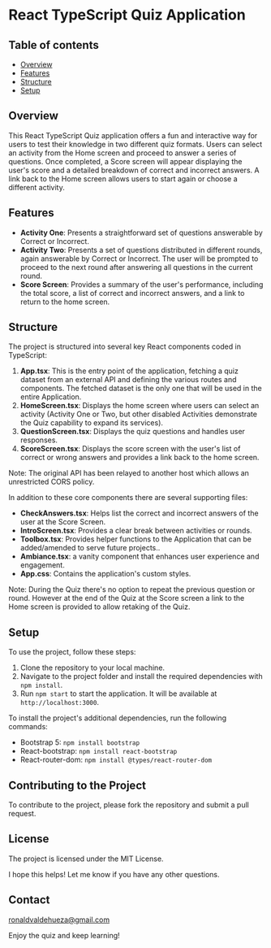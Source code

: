 React TypeScript Quiz Application
=================================

Table of contents
-----------------

*   [Overview](#overview)
*   [Features](#features)
*   [Structure](#structure)
*   [Setup](#setup)

Overview
--------

This React TypeScript Quiz application offers a fun and interactive way for users to test their knowledge in two different quiz formats. Users can select an activity from the Home screen and proceed to answer a series of questions. Once completed, a Score screen will appear displaying the user's score and a detailed breakdown of correct and incorrect answers. A link back to the Home screen allows users to start again or choose a different activity.

Features
--------

*   **Activity One**: Presents a straightforward set of questions answerable by Correct or Incorrect.
*   **Activity Two**: Presents a set of questions distributed in different rounds, again answerable by Correct or Incorrect. The user will be prompted to proceed to the next round after answering all questions in the current round.
*   **Score Screen**: Provides a summary of the user's performance, including the total score, a list of correct and incorrect answers, and a link to return to the home screen.

Structure
---------

The project is structured into several key React components coded in TypeScript:

1.  **App.tsx**: This is the entry point of the application, fetching a quiz dataset from an external API and defining the various routes and components. The fetched dataset is the only one that will be used in the entire Application. 
2.  **HomeScreen.tsx**: Displays the home screen where users can select an activity (Activity One or Two, but other disabled Activities demonstrate the Quiz capability to expand its services).
3.  **QuestionScreen.tsx**: Displays the quiz questions and handles user responses.
4.  **ScoreScreen.tsx**: Displays the score screen with the user's list of correct or wrong answers and provides a link back to the home screen.

Note: The original API has been relayed to another host which allows an unrestricted CORS policy.

In addition to these core components there are several supporting files:

*   **CheckAnswers.tsx**: Helps list the correct and incorrect answers of the user at the Score Screen.
*   **IntroScreen.tsx**: Provides a clear break between activities or rounds.
*   **Toolbox.tsx**: Provides helper functions to the Application that can be added/amended to serve future projects..
*   **Ambiance.tsx**: a vanity component that enhances user experience and engagement.
*   **App.css**: Contains the application's custom styles.

Note: During the Quiz there's no option to repeat the previous question or round. However at the end of the Quiz at the Score screen a link to the Home screen is provided to allow retaking of the Quiz.

Setup
-----

To use the project, follow these steps:

1.  Clone the repository to your local machine.
2.  Navigate to the project folder and install the required dependencies with `npm install`.
3.  Run `npm start` to start the application. It will be available at `http://localhost:3000`.

To install the project's additional dependencies, run the following commands:

*   Bootstrap 5: `npm install bootstrap`
*   React-bootstrap: `npm install react-bootstrap`
*   React-router-dom: `npm install @types/react-router-dom`

Contributing to the Project
----------------------------

To contribute to the project, please fork the repository and submit a pull request.

License
-------

The project is licensed under the MIT License.

I hope this helps! Let me know if you have any other questions.

Contact
--------

ronaldvaldehueza@gmail.com

Enjoy the quiz and keep learning!

